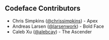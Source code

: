 ## Codeface Contributors

* Chris Simpkins ([@chrissimpkins](https://github.com/chrissimpkins)) - Apex
* Andreas Larsen ([@larsenwork]((https://github.com/larsenwork))) - Bold Face
* Caleb Xu ([@alebcay]((https://github.com/alebcay))) - The Ascender
